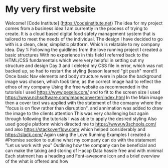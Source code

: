 # My very first website

Welcome! [Code Institute] (https://codeinstitute.net)
The idea for my project comes from a business idea I am currently in the process of trying to create.
It is a cloud based digital food safety management system that is tailored to meet the needs of the individual.
The design I have decided to go with is a clean, clear, simplistic platform. Which is relatable to my company idea.
Day 1: Following the guidlines from the love running project I created a basic structures
With no experience in this field I referred back to the HTML/CSS fundamentals which were very helpful in setting out my structure and design
Day 3 and I deleted my CSS file in error, which was not backed up, so had to restart the styling (lesson learned "git push" more!!)
Once basic Nav elements and body structure were in place the background image was chosen, which took time, as the correct image had to reflect the ethos of my company
Using the free website as recommended in the tutorials I used https://www.pexels.com/ and to fit to the screen size I used https://www.nchsoftware.com/imageconverter/index.html
In the Main image then a cover text was applied with the statement of the comapny where the "focus is on flow rather than disruption", and annimation was added to draw the image to the clients attention
This was very challenging but again through following the tutorials I was able to apply the desired styling
Also used google platform which directed me to https://www.w3schools.com/ and also https://stackoverflow.com/ which helped considerably and https://slack.com/
Again using the Love Running Examples I created a #Promise section to outline what my company can do with the statement "Let us work with you"
Outlining how the company can be beneficial and can make the taking and storing of Haccp Data hassle free and with minimal
Each statment has a heading and Font-awesome icon and a brief overview of the what is offered and how







